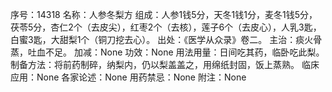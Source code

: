 序号：14318
名称：人参冬梨方
组成：人参1钱5分，天冬1钱1分，麦冬1钱5分，茯苓5分，杏仁2个（去皮尖），红枣2个（去核），莲子6个（去皮心），人乳3匙，白蜜3匙，大甜梨1个（铜刀挖去心）。
出处：《医学从众录》卷二。
主治：痰火骨蒸，吐血不足。
加减：None
功效：None
用法用量：日间吃其药，临卧吃此梨。
制备方法：将前药制碎，纳梨内，仍以梨盖盖之，用绵纸封固，饭上蒸熟。
临床应用：None
各家论述：None
用药禁忌：None
附注：None
